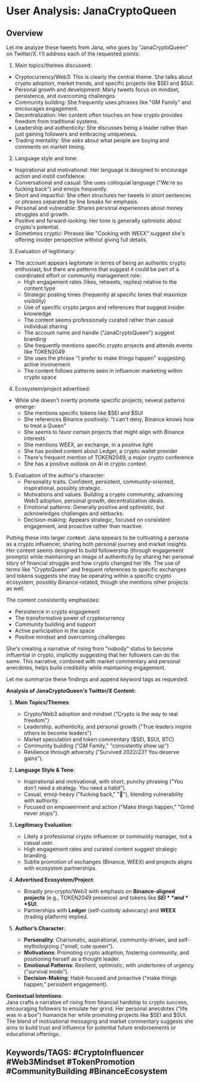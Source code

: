 # User Analysis: JanaCryptoQueen

## Overview

<think>
Let me analyze these tweets from Jana, who goes by "JanaCryptoQueen" on Twitter/X. I'll address each of the requested points:

1. Main topics/themes discussed:
- Cryptocurrency/Web3: This is clearly the central theme. She talks about crypto adoption, market trends, and specific projects like $SEI and $SUI.
- Personal growth and development: Many tweets focus on mindset, persistence, and overcoming challenges.
- Community building: She frequently uses phrases like "GM Family" and encourages engagement.
- Decentralization: Her content often touches on how crypto provides freedom from traditional systems.
- Leadership and authenticity: She discusses being a leader rather than just gaining followers and embracing uniqueness.
- Trading mentality: She asks about what people are buying and comments on market timing.

2. Language style and tone:
- Inspirational and motivational: Her language is designed to encourage action and instill confidence.
- Conversational and casual: She uses colloquial language ("We're so fucking back") and emojis frequently.
- Short and impactful: She often structures her tweets in short sentences or phrases separated by line breaks for emphasis.
- Personal and vulnerable: Shares personal experiences about money struggles and growth.
- Positive and forward-looking: Her tone is generally optimistic about crypto's potential.
- Sometimes cryptic: Phrases like "Cooking with WEEX" suggest she's offering insider perspective without giving full details.

3. Evaluation of legitimacy:
- The account appears legitimate in terms of being an authentic crypto enthusiast, but there are patterns that suggest it could be part of a coordinated effort or community management role:
   - High engagement rates (likes, retweets, replies) relative to the content type
   - Strategic posting times (frequently at specific times that maximize visibility)
   - Use of specific crypto jargon and references that suggest insider knowledge
   - The content seems professionally curated rather than casual individual sharing
   - The account name and handle ("JanaCryptoQueen") suggest branding
   - She frequently mentions specific crypto projects and attends events like TOKEN2049
   - She uses the phrase "I prefer to make things happen" suggesting active involvement
   - The content follows patterns seen in influencer marketing within crypto space

4. Ecosystem/project advertised:
- While she doesn't overtly promote specific projects, several patterns emerge:
   - She mentions specific tokens like $SEI and $SUI
   - She references Binance positively: "I can't deny, Binance knows how to treat a Queen"
   - She seems to favor certain projects that might align with Binance interests
   - She mentions WEEX, an exchange, in a positive light
   - She has posted content about Ledger, a crypto wallet provider
   - There's frequent mention of TOKEN2049, a major crypto conference
   - She has a positive outlook on AI in crypto context

5. Evaluation of the author's character:
   - Personality traits: Confident, persistent, community-oriented, inspirational, possibly strategic.
   - Motivations and values: Building a crypto community, advancing Web3 adoption, personal growth, decentralization ideals.
   - Emotional patterns: Generally positive and optimistic, but acknowledges challenges and setbacks.
   - Decision-making: Appears strategic, focused on consistent engagement, and proactive rather than reactive.

Putting these into larger context:
Jana appears to be cultivating a persona as a crypto influencer, sharing both personal journey and market insights. Her content seems designed to build followership (through engagement prompts) while maintaining an image of authenticity by sharing her personal story of financial struggle and how crypto changed her life. The use of terms like "CryptoQueen" and frequent references to specific exchanges and tokens suggests she may be operating within a specific crypto ecosystem, possibly Binance-related, though she mentions other projects as well.

The content consistently emphasizes:
- Persistence in crypto engagement
- The transformative power of cryptocurrency
- Community building and support
- Active participation in the space
- Positive mindset and overcoming challenges

She's creating a narrative of rising from "nobody" status to become influential in crypto, implicitly suggesting that her followers can do the same. This narrative, combined with market commentary and personal anecdotes, helps build credibility while maintaining engagement.

Let me summarize these findings and append keyword tags as requested.
</think>

**Analysis of JanaCryptoQueen's Twitter/X Content:**

1. **Main Topics/Themes**:  
   - Crypto/Web3 adoption and mindset ("Crypto is the way to real freedom")  
   - Leadership, authenticity, and personal growth ("True leaders inspire others to become leaders")  
   - Market speculation and token commentary ($SEI, $SUI, BTC)  
   - Community building ("GM Family," "consistently show up")  
   - Resilience through adversity ("Survived 2022/23? You deserve gains").

2. **Language Style & Tone**:  
   - Inspirational and motivational, with short, punchy phrasing ("You don’t need a strategy. You need a habit").  
   - Casual, emoji-heavy ("fucking back," "👑"), blending vulnerability with authority.  
   - Focused on empowerment and action ("Make things happen," "Grind never stops").

3. **Legitimacy Evaluation**:  
   - Likely a professional crypto influencer or community manager, not a casual user.  
   - High engagement rates and curated content suggest strategic branding.  
   - Subtle promotion of exchanges (Binance, WEEX) and projects aligns with ecosystem partnerships.

4. **Advertised Ecosystem/Project**:  
   - Broadly pro-crypto/Web3 with emphasis on **Binance-aligned projects** (e.g., TOKEN2049 presence) and tokens like **$SEI** and **$SUI**.  
   - Partnerships with **Ledger** (self-custody advocacy) and **WEEX** (trading platform) implied.

5. **Author’s Character**:  
   - **Personality**: Charismatic, aspirational, community-driven, and self-mythologizing ("small, cute queen").  
   - **Motivations**: Promoting crypto adoption, fostering community, and positioning herself as a thought leader.  
   - **Emotional Patterns**: Resilient, optimistic, with undertones of urgency ("survival mode").  
   - **Decision-Making**: Habit-focused and proactive ("make things happen," persistent engagement).  

**Contextual Intentions**:  
Jana crafts a narrative of rising from financial hardship to crypto success, encouraging followers to emulate her grind. Her personal anecdotes ("life was in a box") humanize her while promoting projects like $SEI and $SUI. The blend of motivational messaging and market commentary suggests she aims to build trust and influence for potential future endorsements or educational offerings.

**Keywords/TAGS**: #CryptoInfluencer #Web3Mindset #TokenPromotion #CommunityBuilding #BinanceEcosystem
---
